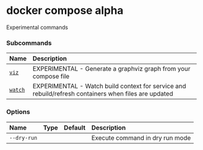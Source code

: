 # docker compose alpha

<!---MARKER_GEN_START-->
Experimental commands

### Subcommands

| Name                              | Description                                                                                          |
|:----------------------------------|:-----------------------------------------------------------------------------------------------------|
| [`viz`](compose_alpha_viz.md)     | EXPERIMENTAL - Generate a graphviz graph from your compose file                                      |
| [`watch`](compose_alpha_watch.md) | EXPERIMENTAL - Watch build context for service and rebuild/refresh containers when files are updated |

### Options

| Name        | Type | Default | Description                     |
|:------------|:-----|:--------|:--------------------------------|
| `--dry-run` |      |         | Execute command in dry run mode |

<!---MARKER_GEN_END-->
